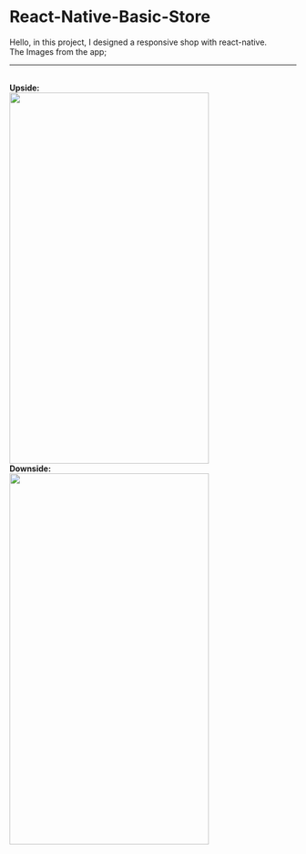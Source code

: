 # React-Native-Basic-Store

Hello, in this project, I designed a responsive shop with react-native.<br>
The Images from the app;
<hr>

<br>
<b>Upside:</b>
<br />
<img src="https://user-images.githubusercontent.com/99321522/215326537-cf01cb8e-bb86-429e-87cc-ec83cc0acbda.png" width="350" height="650" />
<br>
<b>Downside:</b><br>

<img src="https://user-images.githubusercontent.com/99321522/215326629-6a734803-36f1-44b3-b22e-d5d96b6dbf8c.png" width="350" height="650" />

